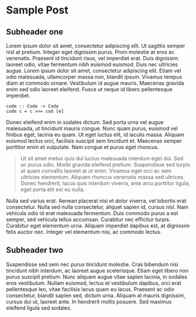 # Sample Post

## Subheader one

Lorem ipsum dolor sit amet, consectetur adipiscing elit. Ut sagittis semper nisl at
pretium. Integer eget dignissim purus. Proin molestie at eros ac venenatis. Praesent id
tincidunt risus, vel imperdiet erat. Duis dignissim laoreet odio, vitae fermentum nibh
euismod euismod. Duis nec ultricies augue. Lorem ipsum dolor sit amet, consectetur
adipiscing elit. Etiam vel odio malesuada, ullamcorper massa non, blandit ipsum. Vivamus
tempus diam at commodo ornare. Vestibulum id augue mauris. Maecenas gravida enim sed odio
laoreet eleifend. Fusce ut neque id libero pellentesque imperdiet.

    code :: Code -> Code
    code c = c >>= cod [e]

Donec eleifend enim in sodales dictum. Sed porta urna vel augue malesuada, ut tincidunt
mauris congue. Nunc quam purus, euismod vel finibus eget, lacinia eu quam. Ut eget luctus
elit, id iaculis massa. Aliquam euismod lectus orci, facilisis suscipit sem tincidunt et.
Maecenas semper porttitor enim et vulputate. Nam congue et purus eget rhoncus.

> Ut sit amet metus quis dui luctus malesuada interdum eget dui. Sed ac purus odio. Morbi
> gravida eleifend pretium. Suspendisse sed turpis at quam convallis laoreet at ut enim.
> Vivamus eget orci ac sem ultricies elementum. Aliquam rhoncus venenatis massa sed
> ultrices. Donec hendrerit, lacus quis interdum viverra, ante arcu porttitor ligula, eget
> porta elit est eu nulla.

Nulla sed varius erat. Aenean placerat nisi et dolor viverra, vel lobortis erat
consectetur. Nulla sed nulla consectetur, aliquet sapien id, cursus nisl. Nam vehicula
odio id erat malesuada fermentum. Duis commodo purus a est semper, sed vehicula tellus
accumsan. Curabitur nec efficitur turpis. Curabitur eget elementum urna. Aliquam imperdiet
dapibus est, at dignissim felis auctor nec. Integer vel elementum nisi, ac commodo lectus.

## Subheader two

Suspendisse sed sem nec purus tincidunt molestie. Cras bibendum nisi tincidunt nibh
interdum, ac laoreet augue scelerisque. Etiam eget libero non purus suscipit pretium. Nunc
aliquam augue vitae sapien lacinia, in sodales eros vestibulum. Nullam euismod, lectus et
vestibulum dapibus, orci erat pellentesque leo, vitae facilisis lacus quam eu lacus.
Praesent ac odio consectetur, blandit sapien sed, dictum urna. Aliquam at mauris
dignissim, cursus dui ut, laoreet ante. In hendrerit mollis posuere. Sed maximus eleifend
ligula sed sodales.
